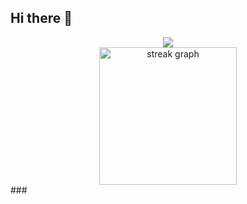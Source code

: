 ## Hi there 👋

<div align="center">
  <img src="https://visitor-badge.laobi.icu/badge?page_id=jimmy4410.jimmy4410&"  />
</div>
<div align="center">
<img src="https://streak-stats.demolab.com/?user=jimmy4410&locale=en&mode=daily&theme=dark&hide_border=false&border_radius=5&order=3" height="220" alt="streak graph"  />
</div>
  ### 
<!--
**jimmy4410/jimmy4410** is a ✨ _special_ ✨ repository because its `README.md` (this file) appears on your GitHub profile.

Here are some ideas to get you started:

- 🔭 I’m currently working on ...
- 🌱 I’m currently learning ...
- 👯 I’m looking to collaborate on ...
- 🤔 I’m looking for help with ...
- 💬 Ask me about ...
- 📫 How to reach me: ...
- 😄 Pronouns: ...
- ⚡ Fun fact: ...
-->
